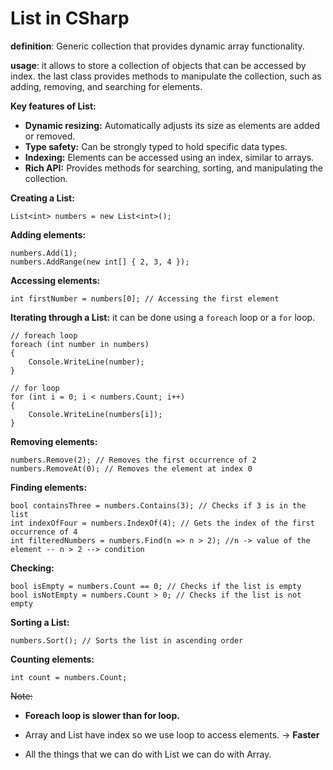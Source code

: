 # List in CSharp

**definition**:
 Generic collection that provides dynamic array functionality.

**usage**:
it allows to store a collection of objects that can be accessed by index.
the last class provides methods to manipulate the collection, such as adding, removing, and searching for elements.

**Key features of List:**
- **Dynamic resizing:** Automatically adjusts its size as elements are added or removed.
- **Type safety:** Can be strongly typed to hold specific data types.
- **Indexing:** Elements can be accessed using an index, similar to arrays.
- **Rich API:** Provides methods for searching, sorting, and manipulating the collection.

**Creating a List:**
```
List<int> numbers = new List<int>();
```
**Adding elements:**
```
numbers.Add(1);
numbers.AddRange(new int[] { 2, 3, 4 });
```
**Accessing elements:**
```
int firstNumber = numbers[0]; // Accessing the first element
```
**Iterating through a List:**
it can be done using a `foreach` loop or a `for` loop.
```
// foreach loop
foreach (int number in numbers)
{
	Console.WriteLine(number);
}

// for loop
for (int i = 0; i < numbers.Count; i++)
{
	Console.WriteLine(numbers[i]);
}
```
**Removing elements:**
```
numbers.Remove(2); // Removes the first occurrence of 2
numbers.RemoveAt(0); // Removes the element at index 0
```
**Finding elements:**
```
bool containsThree = numbers.Contains(3); // Checks if 3 is in the list
int indexOfFour = numbers.IndexOf(4); // Gets the index of the first occurrence of 4
int filteredNumbers = numbers.Find(n => n > 2); //n -> value of the element -- n > 2 --> condition
```

**Checking:**
```
bool isEmpty = numbers.Count == 0; // Checks if the list is empty
bool isNotEmpty = numbers.Count > 0; // Checks if the list is not empty
```
**Sorting a List:**
```
numbers.Sort(); // Sorts the list in ascending order
```
**Counting elements:**
```
int count = numbers.Count; 
```
~~Note:~~

- **Foreach loop is slower than for loop.**


- Array and List have index so we use loop to access elements. -> **Faster**
- All the things that we can do with List we can do with Array. 

